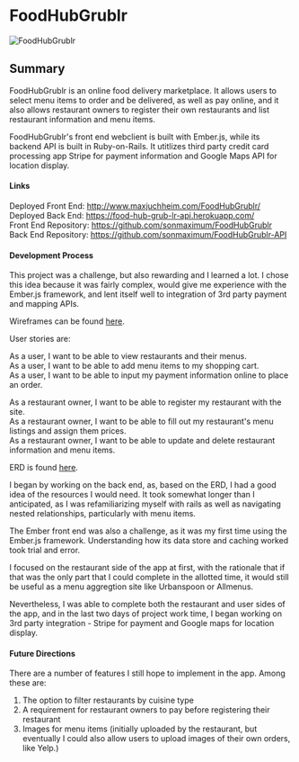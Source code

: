 # FoodHubGrublr
  
![FoodHubGrublr](https://i.imgur.com/NLxKEig.png)
  
## Summary  
  
FoodHubGrublr is an online food delivery marketplace.  It allows users to select menu items to order and be delivered, as well as pay online, and it also allows restaurant owners to register their own restaurants and list restaurant information and menu items.  
  
FoodHubGrublr's front end webclient is built with Ember.js, while its backend API is built in Ruby-on-Rails.  It utitlizes third party credit card processing app Stripe for payment information and Google Maps API for location display.  
  
#### Links 
  
Deployed Front End: http://www.maxjuchheim.com/FoodHubGrublr/  
Deployed Back End: https://food-hub-grub-lr-api.herokuapp.com/  
Front End Repository:  https://github.com/sonmaximum/FoodHubGrublr  
Back End Repository: https://github.com/sonmaximum/FoodHubGrublr-API 

#### Development Process 

This project was a challenge, but also rewarding and I learned a lot.  I chose this idea because it was fairly complex, would give me experience with the Ember.js framework, and lent itself well to integration of 3rd party payment and mapping APIs.  
  
Wireframes can be found [here](https://imgur.com/a/6PAZbmF).  
  
User stories are:  
  
As a user, I want to be able to view restaurants and their menus.  
As a user, I want to be able to add menu items to my shopping cart.  
As a user, I want to be able to input my payment information online to place an order.  
  
As a restaurant owner, I want to be able to register my restaurant with the site.  
As a restaurant owner, I want to be able to fill out my restaurant's menu listings and assign them prices.  
As a restaurant owner, I want to be able to update and delete restaurant information and menu items.  
  
ERD is found [here](https://imgur.com/a/rCihVwD).  
  
I began by working on the back end, as, based on the ERD, I had a good idea of the resources I would need.  It took somewhat longer than I anticipated, as I was refamiliarizing myself with rails as well as navigating nested relationships, particularly with menu items.  
  
The Ember front end was also a challenge, as it was my first time using the Ember.js framework.  Understanding how its data store and caching worked took trial and error.  
  
I focused on the restaurant side of the app at first, with the rationale that if that was the only part that I could complete in the allotted time, it would still be useful as a menu aggregtion site like Urbanspoon or Allmenus.  
  
Nevertheless, I was able to complete both the restaurant and user sides of the app, and in the last two days of project work time, I began working on 3rd party integration - Stripe for payment and Google maps for location display.  
  
#### Future Directions  
  
There are a number of features I still hope to implement in the app.  Among these are:  
  
1. The option to filter restaurants by cuisine type  
2. A requirement for restaurant owners to pay before registering their restaurant  
3. Images for menu items (initially uploaded by the restaurant, but eventually I could also allow users to upload images of their own orders, like Yelp.)  
